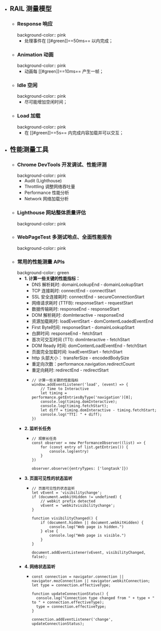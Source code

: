 - ## RAIL 测量模型
	- ### Response 响应
	  background-color:: pink
		- 处理事件在 [[#green]]==50ms== 以内完成；
	- ### Animation 动画
	  background-color:: pink
		- 动画每 [[#green]]==10ms== 产生一帧；
	- ### Idle 空闲
	  background-color:: pink
		- 尽可能增加空闲时间；
	- ### Load 加载
	  background-color:: pink
		- 在 [[#green]]==5s== 内完成内容加载并可以交互；
- ## 性能测量工具
	- ### Chrome DevTools 开发调试、性能评测
	  background-color:: pink
		- Audit (Lighthouse)
		- Throttling 调整网络吞吐量
		- Performance 性能分析
		- Network 网络加载分析
	- ### Lighthouse 网站整体质量评估
	  background-color:: pink
	- ### WebPageTest 多测试地点、全面性能报告
	  background-color:: pink
	- ### 常用的性能测量 APIs
	  background-color:: green
		- **1. 计算一些关键的性能指标：**
			- DNS 解析耗时: domainLookupEnd - domainLookupStart
			- TCP 连接耗时: connectEnd - connectStart
			- SSL 安全连接耗时: connectEnd - secureConnectionStart
			- 网络请求耗时 (TTFB): responseStart - requestStart
			- 数据传输耗时: responseEnd - responseStart
			- DOM 解析耗时: domInteractive - responseEnd
			- 资源加载耗时: loadEventStart - domContentLoadedEventEnd
			- First Byte时间: responseStart - domainLookupStart
			- 白屏时间: responseEnd - fetchStart
			- 首次可交互时间 (TTI): domInteractive - fetchStart
			- DOM Ready 时间: domContentLoadEventEnd - fetchStart
			- 页面完全加载时间: loadEventStart - fetchStart
			- http 头部大小： transferSize - encodedBodySize
			- 重定向次数：performance.navigation.redirectCount
			- 重定向耗时: redirectEnd - redirectStart
			- ```
			  // 计算一些关键的性能指标
			  window.addEventListener('load', (event) => {
			      // Time to Interactive
			      let timing = performance.getEntriesByType('navigation')[0];
			      console.log(timing.domInteractive);
			      console.log(timing.fetchStart);
			      let diff = timing.domInteractive - timing.fetchStart;
			      console.log("TTI: " + diff);
			  })
			  ```
		- **2. 监听长任务**
			- ```
			  // 观察长任务
			  const observer = new PerformanceObserver((list) => {
			      for (const entry of list.getEntries()) {
			          console.log(entry)
			      }
			  })
			  
			  observer.observe({entryTypes: ['longtask']})
			  ```
		- **3. 页面可见性的状态监听**
			- ```
			  // 页面可见性的状态监听
			  let vEvent = 'visibilitychange';
			  if (document.webkitHidden != undefined) {
			      // webkit prefix detected
			      vEvent = 'webkitvisibilitychange';
			  }
			  
			  function visibilityChanged() {
			      if (document.hidden || document.webkitHidden) {
			          console.log("Web page is hidden.")
			      } else {
			          console.log("Web page is visible.")
			      }
			  }
			  
			  document.addEventListener(vEvent, visibilityChanged, false);
			  ```
		- **4. 网络状态监听**
			- ```
			  const connection = navigator.connection || navigator.mozConnection || navigator.webkitConnection;
			  let type = connection.effectiveType;
			  
			  function updateConnectionStatus() {
			    console.log("Connection type changed from " + type + " to " + connection.effectiveType);
			    type = connection.effectiveType;
			  }
			  
			  connection.addEventListener('change', updateConnectionStatus);
			  ```